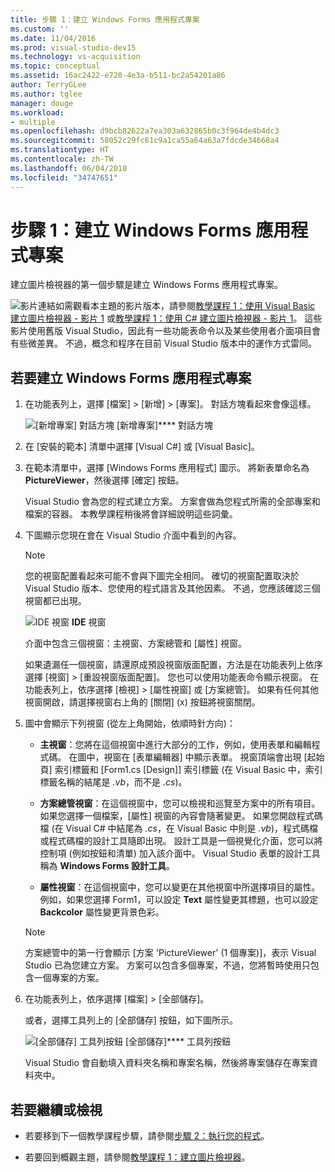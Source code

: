 ```yaml
---
title: 步驟 1：建立 Windows Forms 應用程式專案
ms.custom: ''
ms.date: 11/04/2016
ms.prod: visual-studio-dev15
ms.technology: vs-acquisition
ms.topic: conceptual
ms.assetid: 16ac2422-e720-4e3a-b511-bc2a54201a86
author: TerryGLee
ms.author: tglee
manager: douge
ms.workload:
- multiple
ms.openlocfilehash: d9bcb82622a7ea303a632865b0c3f964de4b4dc3
ms.sourcegitcommit: 58052c29fc61c9a1ca55a64a63a7fdcde34668a4
ms.translationtype: HT
ms.contentlocale: zh-TW
ms.lasthandoff: 06/04/2018
ms.locfileid: "34747651"
---
```

# <a name="step-1-create-a-windows-forms-application-project"></a>步驟 1：建立 Windows Forms 應用程式專案
建立圖片檢視器的第一個步驟是建立 Windows Forms 應用程式專案。

 ![影片連結](../data-tools/media/playvideo.gif)如需觀看本主題的影片版本，請參閱[教學課程 1：使用 Visual Basic 建立圖片檢視器 - 影片 1](http://go.microsoft.com/fwlink/?LinkId=205209) 或[教學課程 1：使用 C# 建立圖片檢視器 - 影片 1](http://go.microsoft.com/fwlink/?LinkId=205199)。 這些影片使用舊版 Visual Studio，因此有一些功能表命令以及某些使用者介面項目會有些微差異。 不過，概念和程序在目前 Visual Studio 版本中的運作方式雷同。

## <a name="to-create-a-windows-forms-application-project"></a>若要建立 Windows Forms 應用程式專案

1.  在功能表列上，選擇 [檔案] > [新增] > [專案]。 對話方塊看起來會像這樣。

     ![[新增專案] 對話方塊](../ide/media/newprojectdialogcallouts.png)
[新增專案]**** 對話方塊

2.  在 [安裝的範本] 清單中選擇 [Visual C#] 或 [Visual Basic]。

3.  在範本清單中，選擇 [Windows Forms 應用程式] 圖示。 將新表單命名為 **PictureViewer**，然後選擇 [確定] 按鈕。

     Visual Studio 會為您的程式建立方案。 方案會做為您程式所需的全部專案和檔案的容器。 本教學課程稍後將會詳細說明這些詞彙。

4.  下圖顯示您現在會在 Visual Studio 介面中看到的內容。

    > [!NOTE]
    >  您的視窗配置看起來可能不會與下圖完全相同。 確切的視窗配置取決於 Visual Studio 版本、您使用的程式語言及其他因素。 不過，您應該確認三個視窗都已出現。

     ![IDE 視窗](../ide/media/express_ideoverview_visio.png)
**IDE** 視窗

     介面中包含三個視窗：主視窗、方案總管和 [屬性] 視窗。

     如果遺漏任一個視窗，請還原成預設視窗版面配置，方法是在功能表列上依序選擇 [視窗] > [重設視窗版面配置]。 您也可以使用功能表命令顯示視窗。 在功能表列上，依序選擇 [檢視] > [屬性視窗] 或 [方案總管]。 如果有任何其他視窗開啟，請選擇視窗右上角的 [關閉] (x) 按鈕將視窗關閉。

5.  圖中會顯示下列視窗 (從左上角開始，依順時針方向)：

    -   **主視窗**：您將在這個視窗中進行大部分的工作，例如，使用表單和編輯程式碼。 在圖中，視窗在 [表單編輯器] 中顯示表單。 視窗頂端會出現 [起始頁] 索引標籤和 [Form1.cs [Design]] 索引標籤 (在 Visual Basic 中，索引標籤名稱的結尾是 *.vb*，而不是 *.cs*)。

    -   **方案總管視窗**：在這個視窗中，您可以檢視和巡覽至方案中的所有項目。 如果您選擇一個檔案，[屬性] 視窗的內容會隨著變更。 如果您開啟程式碼檔 (在 Visual C# 中結尾為 *.cs*，在 Visual Basic 中則是 *.vb*)，程式碼檔或程式碼檔的設計工具隨即出現。 設計工具是一個視覺化介面，您可以將控制項 (例如按鈕和清單) 加入該介面中。 Visual Studio 表單的設計工具稱為 **Windows Forms 設計工具**。

    -   **屬性視窗**：在這個視窗中，您可以變更在其他視窗中所選擇項目的屬性。 例如，如果您選擇 Form1，可以設定 **Text** 屬性變更其標題，也可以設定 **Backcolor** 屬性變更背景色彩。

    > [!NOTE]
    >  方案總管中的第一行會顯示 [方案 'PictureViewer' (1 個專案)]，表示 Visual Studio 已為您建立方案。 方案可以包含多個專案，不過，您將暫時使用只包含一個專案的方案。

6.  在功能表列上，依序選擇 [檔案] > [全部儲存]。

     或者，選擇工具列上的 [全部儲存] 按鈕，如下圖所示。

     ![[全部儲存] 工具列按鈕](../ide/media/express_iconsaveall.png)
[全部儲存]**** 工具列按鈕

     Visual Studio 會自動填入資料夾名稱和專案名稱，然後將專案儲存在專案資料夾中。

## <a name="to-continue-or-review"></a>若要繼續或檢視

-   若要移到下一個教學課程步驟，請參閱[步驟 2：執行您的程式](../ide/step-2-run-your-program.md)。

-   若要回到概觀主題，請參閱[教學課程 1：建立圖片檢視器](../ide/tutorial-1-create-a-picture-viewer.md)。
